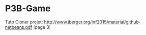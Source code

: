 P3B-Game
========

Tuto Cloner projet: http://www.jberger.org/inf2015/material/github-netbeans.pdf (page 3)
